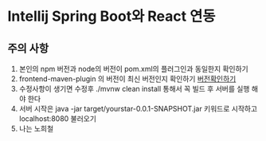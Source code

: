 # Intellij Spring Boot와 React 연동

## 주의 사항
1. 본인의 npm 버전과 node의 버전이 pom.xml의 플러그인과 동일한지 확인하기
2.  frontend-maven-plugin 의 버전이 최신 버전인지 확인하기
[버전확인하기](https://github.com/eirslett/frontend-maven-plugin)
3. 수정사항이 생기면 수정후 ./mvnw clean install 통해서 꼭 빌드 후 서버를 실행 해야 한다
4. 서버 시작은 java -jar target/yourstar-0.0.1-SNAPSHOT.jar  키워드로 시작하고 localhost:8080 불러오기
5. 나는 노희철